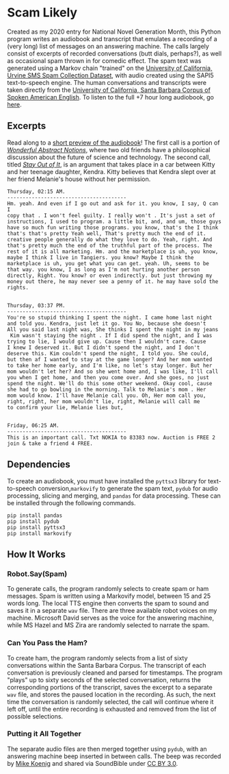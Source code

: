 # Scam Likely
Created as my 2020 entry for National Novel Generation Month, this Python program writes an audiobook and transcript that 
emulates a recording of a (very long) list of messages on an answering machine. The calls largely consist of 
excerpts of recorded conversations (butt dials, perhaps?), as well as occasional spam thrown in for comedic effect. 
The spam text was generated using a Markov chain "trained" on the [University of California, Urvine SMS Spam Collection Dataset](https://archive.ics.uci.edu/ml/datasets/sms+spam+collection),
with audio created using the SAPI5 text-to-speech engine. The human conversations and transcripts were taken directly 
from the [University of California, Santa Barbara Corpus of Spoken American English](https://www.linguistics.ucsb.edu/research/santa-barbara-corpus).
To listen to the full +7 hour long audiobook, go [here](https://drive.google.com/file/d/10ZACURKBeYQudqj8Nk8Ae7cZM1Q-rAcK/view?usp=sharing/view?t=1m20s).

## Excerpts
Read along to a [short preview of the audiobook](https://drive.google.com/file/d/1eueWZ_x4RIVldpA04uIFa1e6T3o8YZHu/view?usp=sharing)!
The first call is a portion of [*Wonderful Abstract Notions*](https://www.linguistics.ucsb.edu/research/santa-barbara-corpus#SBC017),
where two old friends have a philosophical discussion about the future of science and technology. The second
call, titled [*Stay Out of It*](https://www.linguistics.ucsb.edu/research/santa-barbara-corpus#SBC042), is an argument
that takes place in a car between Kitty and her teenage daughter, Kendra. Kitty believes that 
Kendra slept over at her friend Melanie's house without her permission.
```
Thursday, 02:15 AM.
---------------------------------------
Hm. yeah. And even if I go out and ask for it. you know, I say, Q can I 
copy that . I won't feel guilty. I really won't . It's just a set of 
instructions, I used to program. a little bit, and, and um, those guys 
have so much fun writing those programs. you know, that's the I think 
that's that's pretty Yeah well, That's pretty much the end of it. 
creative people generally do what they love to do. Yeah, right. And 
that's pretty much the end of the truthful part of the process. The 
rest of it is all marketing. Hm. and the marketplace is uh, you know, 
maybe I think I live in Tangiers. you know? Maybe I think the 
marketplace is uh, you get what you can get. yeah. Uh, seems to be 
that way. you know, I as long as I'm not hurting another person 
directly, Right. You know? or even indirectly. but just throwing my 
money out there, he may never see a penny of it. he may have sold the 
rights.


Thursday, 03:37 PM.
---------------------------------------
You're so stupid thinking I spent the night. I came home last night 
and told you. Kendra, just let it go. You No, because she doesn't 
All you said last night was, She thinks I spent the night in my jeans
 Kim wasn't staying the night . If I did spend the night, and I was 
trying to lie, I would give up. Cause then I wouldn't care. Cause 
I knew I deserved it. But I didn't spend the night, and I don't 
deserve this. Kim couldn't spend the night, I told you. She could, 
but then af I wanted to stay at the game longer? And her mom wanted 
to take her home early, and I'm like, no let's stay longer. But her 
mom wouldn't let her? And so she went home and, I was like, I'll call 
you when I get home, and then you come over. And she goes, no just 
spend the night. We'll do this some other weekend. Okay cool, cause 
she had to go bowling in the morning. Talk to Melanie's mom . Her 
mom would know. I'll have Melanie call you. Oh, Her mom call you, 
right, right, her mom wouldn't lie, right, Melanie will call me 
to confirm your lie, Melanie lies but,


Friday, 06:25 AM.
---------------------------------------
This is an important call. Txt NOKIA to 83383 now. Auction is FREE 2 
join & take a friend 4 FREE.

```

## Dependencies
To create an audiobook, you must have installed the `pyttsx3` library for text-to-speech 
conversion,`markovify` to generate the spam text, `pydub` for audio processing, slicing and merging,
and `pandas` for data processing. These can be installed through the following commands.

```
pip install pandas
pip install pydub
pip install pyttsx3
pip install markovify
```

## How It Works
### Robot.Say(Spam)
To generate calls, the program randomly selects to create spam or ham messages. 
Spam is written using a Markovify model, between 15 and 25 words long. The local TTS engine
then converts the spam to sound and saves it in a separate `wav` file. There are
three available robot voices on my machine. Microsoft David serves as the voice for
the answering machine, while MS Hazel and MS Zira are randomly selected to narrate
the spam.<br>

### Can You Pass the Ham?
To create ham, the program randomly selects from a list of sixty conversations 
within the Santa Barbara Corpus. The transcript of each conversation is previously 
cleaned and parsed for timestamps. The program "plays" up to sixty seconds of the 
selected conversation, returns the corresponding portions of the transcript, 
saves the excerpt to a separate `wav` file, and stores the paused location in 
the recording. As such, the next time the conversation is randomly selected, the 
call will continue where it left off, until the entire recording is exhausted and 
removed from the list of possible selections.

### Putting it All Together
The separate audio files are then merged together using `pydub`, with an answering
machine beep inserted in between calls. The beep was recorded by [Mike Koenig](http://soundbible.com/5-Answering-Machine-Beep.html)
and shared via SoundBible under [CC BY 3.0](https://creativecommons.org/licenses/by/3.0/).
